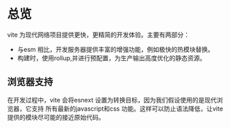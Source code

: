 # 总览
vite 为现代网络项目提供更快，更精简的开发体验。主要有两部分：
- 与esm 相比，开发服务器提供丰富的增强功能，例如极快的热模块替换。
- 构建时，使用rollup,并进行预配置，为生产输出高度优化的静态资源。


## 浏览器支持
在开发过程中，vite 会将esnext 设置为转换目标，因为我们假设使用的是现代浏览器，它支持
所有最新的javascript和css 功能。这样可以防止语法降低，让vite 提供的模块尽可能的接近原始代码。
